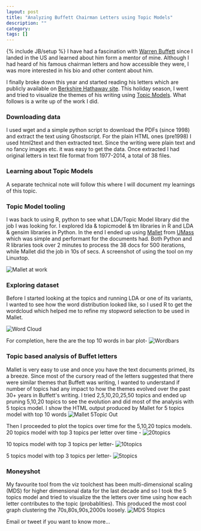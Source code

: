 ```yaml
---
layout: post
title: "Analyzing Buffett Chairman Letters using Topic Models"
description: ""
category: 
tags: []
---
```

{% include JB/setup %}
I have had a fascination with [Warren Buffett](https://en.wikipedia.org/wiki/Warren_Buffett) since I landed in the US and learned about him form a mentor of mine. Although I had heard of his famous chairman letters and how accessible they were, I was more interested in his bio and other content about him.

I finally broke down this year and started reading his letters which are publicly available on [Berkshire Hathaway site](http://www.berkshirehathaway.com/letters/letters.html). This holiday season, I went and tried to visualize the themes of his writing using [Topic Models](http://www.cs.columbia.edu/~blei/topicmodeling.html). What follows is a write up of the work I did.

### Downloading data
I used wget and a simple python script to download the PDFs (since 1998) and extract the text using Ghostscript. For the plain HTML ones (pre1998) I used html2text and then extracted text. Since the writing were plain text and no fancy images etc. it was easy to get the data. Once extracted I had original letters in text file format from 1977-2014, a total of 38 files.
### Learning about Topic Models
A separate technical note will follow this where I will document my learnings of this topic.
 
### Topic Model tooling
I was back to using R, python to see what LDA/Topic Model library did the job I was looking for. I explored lda & topicmodel & tm libraries in R and LDA & gensim libraries in Python. In the end I ended up using [Mallet](http://mallet.cs.umass.edu/topics.php) from [UMass](http://umass.edu) which was simple and performant for the documents  had. Both Python and R libraries took over 2 minutes to process the 38 docs for 500 iterations, while Mallet did the job in 10s of secs. A screenshot of using the tool on my Linuxtop.

![Mallet at work](https://raw.githubusercontent.com/mobileraj/mobileraj.github.io/master/_site/assets/Mallet_ScreenShot.png)
 
### Exploring dataset
Before I started looking at the topics and running LDA or one of its variants, I wanted to see how the word distribution looked like, so I used R to get the wordcloud which helped me to refine my stopword selection to be used in Mallet.

![Word Cloud](https://raw.githubusercontent.com/mobileraj/mobileraj.github.io/master/_site/assets/wordcloud.png)

For completion, here the are the top 10 words in bar plot-
![Wordbars](https://raw.githubusercontent.com/mobileraj/mobileraj.github.io/master/_site/assets/wordbars.png)

### Topic based analysis of Buffet letters
Mallet is very easy to use and once you have the text documents primed, its a breeze. Since most of the cursory read of the letters suggested that there were similar themes that Buffett was writing, I wanted to understand if number of topics had any impact to how the themes evolved over the past 30+ years in Buffett's writing. I tried 2,5,10,20,25,50 topics and ended up pruning 5,10,20 topics to see the evolution and did most of the analysis with 5 topics model. I show the HTML output produced by Mallet for 5 topics model with top 10 words
![Mallet 5Topic Out](https://raw.githubusercontent.com/mobileraj/mobileraj.github.io/master/_site/assets/5topics.png)

Then I proceeded to plot the topics over time for the 5,10,20 topics models. 20 topics model with top 3 topics per letter over time -
![20topics](https://raw.githubusercontent.com/mobileraj/mobileraj.github.io/master/_site/assets/trial1.png)

10 topics model with top 3 topics per letter-
![10topics](https://raw.githubusercontent.com/mobileraj/mobileraj.github.io/master/_site/assets/trial2.png)

5 topics model with top 3 topics per letter-
![5topics](https://raw.githubusercontent.com/mobileraj/mobileraj.github.io/master/_site/assets/trial3.png)

### Moneyshot
My favourite tool from the viz toolchest has been multi-dimensional scaling (MDS) for higher dimensional data for the last decade and so I took the 5 topics model and tried to visualize the the letters over time using how each letter contributes to the topic (probablities). This produced the most cool graph clustering the 70s,80s,90s,2000s loosely.
![MDS 5topics](https://raw.githubusercontent.com/mobileraj/mobileraj.github.io/master/_site/assets/DistPlot.png)

Email or tweet if you want to know more...
